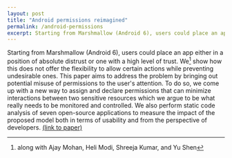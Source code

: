 ```yaml
---
layout: post
title: "Android permissions reimagined"
permalink: /android-permissions
excerpt: Starting from Marshmallow (Android 6), users could place an app either in a position of absolute distrust or one with a high level of trust. We show how this does not offer the flexibility to allow certain actions while preventing undesirable ones. This paper aims to address the problem by bringing out potential misuse of permissions to the user's attention. To do so, we come up with a new way to assign and declare permissions that can minimize interactions between two sensitive resources which we argue to be what really needs to be monitored and controlled. We also perform static code analysis of seven open-source applications to measure the impact of the proposed model both in terms of usability and from the perspective of developers.
---
```


<!-- note: sync with excerpt -->
Starting from Marshmallow (Android 6), users could place an app either in a position of absolute distrust or one with a high level of trust. We[^1] show how this does not offer the flexibility to allow certain actions while preventing undesirable ones. This paper aims to address the problem by bringing out potential misuse of permissions to the user's attention. To do so, we come up with a new way to assign and declare permissions that can minimize interactions between two sensitive resources which we argue to be what really needs to be monitored and controlled. We also perform static code analysis of seven open-source applications to measure the impact of the proposed model both in terms of usability and from the perspective of developers.
<a target="_blank" href="http://kandarp.xyz/files/kandarp-permissions.pdf">(link to paper)</a>

<!-- Defined a new, secure permission model for Android that prevents misuse of permissions while reducing user interruption -->

[^1]: along with Ajay Mohan, Heli Modi, Shreeja Kumar, and Yu Shen
